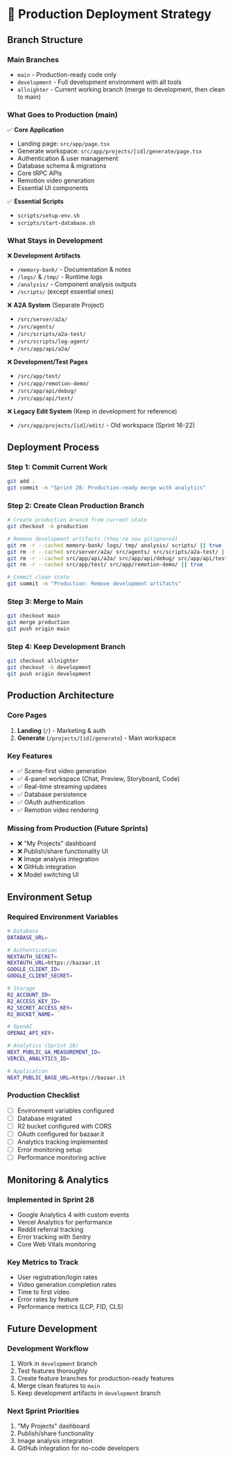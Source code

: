 # 🚀 Production Deployment Strategy

## **Branch Structure**

### **Main Branches**
- `main` - Production-ready code only
- `development` - Full development environment with all tools
- `allnighter` - Current working branch (merge to development, then clean to main)

### **What Goes to Production (main)**
✅ **Core Application**
- Landing page: `src/app/page.tsx`
- Generate workspace: `src/app/projects/[id]/generate/page.tsx`
- Authentication & user management
- Database schema & migrations
- Core tRPC APIs
- Remotion video generation
- Essential UI components

✅ **Essential Scripts**
- `scripts/setup-env.sh`
- `scripts/start-database.sh`

### **What Stays in Development**
❌ **Development Artifacts**
- `/memory-bank/` - Documentation & notes
- `/logs/` & `/tmp/` - Runtime logs
- `/analysis/` - Component analysis outputs
- `/scripts/` (except essential ones)

❌ **A2A System** (Separate Project)
- `/src/server/a2a/`
- `/src/agents/`
- `/src/scripts/a2a-test/`
- `/src/scripts/log-agent/`
- `/src/app/api/a2a/`

❌ **Development/Test Pages**
- `/src/app/test/`
- `/src/app/remotion-demo/`
- `/src/app/api/debug/`
- `/src/app/api/test/`

❌ **Legacy Edit System** (Keep in development for reference)
- `/src/app/projects/[id]/edit/` - Old workspace (Sprint 16-22)

## **Deployment Process**

### **Step 1: Commit Current Work**
```bash
git add .
git commit -m "Sprint 28: Production-ready merge with analytics"
```

### **Step 2: Create Clean Production Branch**
```bash
# Create production branch from current state
git checkout -b production

# Remove development artifacts (they're now gitignored)
git rm -r --cached memory-bank/ logs/ tmp/ analysis/ scripts/ || true
git rm -r --cached src/server/a2a/ src/agents/ src/scripts/a2a-test/ || true
git rm -r --cached src/app/api/a2a/ src/app/api/debug/ src/app/api/test/ || true
git rm -r --cached src/app/test/ src/app/remotion-demo/ || true

# Commit clean state
git commit -m "Production: Remove development artifacts"
```

### **Step 3: Merge to Main**
```bash
git checkout main
git merge production
git push origin main
```

### **Step 4: Keep Development Branch**
```bash
git checkout allnighter
git checkout -b development
git push origin development
```

## **Production Architecture**

### **Core Pages**
1. **Landing** (`/`) - Marketing & auth
2. **Generate** (`/projects/[id]/generate`) - Main workspace

### **Key Features**
- ✅ Scene-first video generation
- ✅ 4-panel workspace (Chat, Preview, Storyboard, Code)
- ✅ Real-time streaming updates
- ✅ Database persistence
- ✅ OAuth authentication
- ✅ Remotion video rendering

### **Missing from Production** (Future Sprints)
- ❌ "My Projects" dashboard
- ❌ Publish/share functionality UI
- ❌ Image analysis integration
- ❌ GitHub integration
- ❌ Model switching UI

## **Environment Setup**

### **Required Environment Variables**
```bash
# Database
DATABASE_URL=

# Authentication
NEXTAUTH_SECRET=
NEXTAUTH_URL=https://bazaar.it
GOOGLE_CLIENT_ID=
GOOGLE_CLIENT_SECRET=

# Storage
R2_ACCOUNT_ID=
R2_ACCESS_KEY_ID=
R2_SECRET_ACCESS_KEY=
R2_BUCKET_NAME=

# OpenAI
OPENAI_API_KEY=

# Analytics (Sprint 28)
NEXT_PUBLIC_GA_MEASUREMENT_ID=
VERCEL_ANALYTICS_ID=

# Application
NEXT_PUBLIC_BASE_URL=https://bazaar.it
```

### **Production Checklist**
- [ ] Environment variables configured
- [ ] Database migrated
- [ ] R2 bucket configured with CORS
- [ ] OAuth configured for bazaar.it
- [ ] Analytics tracking implemented
- [ ] Error monitoring setup
- [ ] Performance monitoring active

## **Monitoring & Analytics**

### **Implemented in Sprint 28**
- Google Analytics 4 with custom events
- Vercel Analytics for performance
- Reddit referral tracking
- Error tracking with Sentry
- Core Web Vitals monitoring

### **Key Metrics to Track**
- User registration/login rates
- Video generation completion rates
- Time to first video
- Error rates by feature
- Performance metrics (LCP, FID, CLS)

## **Future Development**

### **Development Workflow**
1. Work in `development` branch
2. Test features thoroughly
3. Create feature branches for production-ready features
4. Merge clean features to `main`
5. Keep development artifacts in `development` branch

### **Next Sprint Priorities**
1. "My Projects" dashboard
2. Publish/share functionality
3. Image analysis integration
4. GitHub integration for no-code developers 
